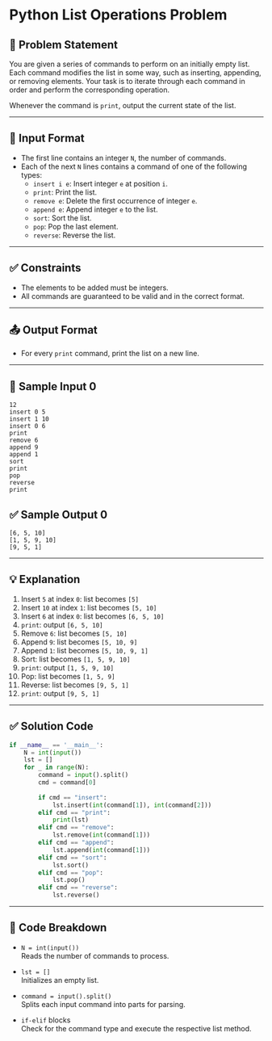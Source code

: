 # Python List Operations Problem

## 🧮 Problem Statement

You are given a series of commands to perform on an initially empty list. Each command modifies the list in some way, such as inserting, appending, or removing elements. Your task is to iterate through each command in order and perform the corresponding operation.

Whenever the command is `print`, output the current state of the list.

---

## 🔢 Input Format

- The first line contains an integer `N`, the number of commands.
- Each of the next `N` lines contains a command of one of the following types:
  - `insert i e`: Insert integer `e` at position `i`.
  - `print`: Print the list.
  - `remove e`: Delete the first occurrence of integer `e`.
  - `append e`: Append integer `e` to the list.
  - `sort`: Sort the list.
  - `pop`: Pop the last element.
  - `reverse`: Reverse the list.

---

## ✅ Constraints

- The elements to be added must be integers.
- All commands are guaranteed to be valid and in the correct format.

---

## 📤 Output Format

- For every `print` command, print the list on a new line.

---

## 🧪 Sample Input 0

```
12
insert 0 5
insert 1 10
insert 0 6
print
remove 6
append 9
append 1
sort
print
pop
reverse
print
```

## ✅ Sample Output 0

```
[6, 5, 10]
[1, 5, 9, 10]
[9, 5, 1]
```

---

## 💡 Explanation

1. Insert `5` at index `0`: list becomes `[5]`
2. Insert `10` at index `1`: list becomes `[5, 10]`
3. Insert `6` at index `0`: list becomes `[6, 5, 10]`
4. `print`: output `[6, 5, 10]`
5. Remove `6`: list becomes `[5, 10]`
6. Append `9`: list becomes `[5, 10, 9]`
7. Append `1`: list becomes `[5, 10, 9, 1]`
8. Sort: list becomes `[1, 5, 9, 10]`
9. `print`: output `[1, 5, 9, 10]`
10. Pop: list becomes `[1, 5, 9]`
11. Reverse: list becomes `[9, 5, 1]`
12. `print`: output `[9, 5, 1]`

---

## ✅ Solution Code

```python
if __name__ == '__main__':
    N = int(input())
    lst = []
    for _ in range(N):
        command = input().split()
        cmd = command[0]
        
        if cmd == "insert":
            lst.insert(int(command[1]), int(command[2]))
        elif cmd == "print":
            print(lst)
        elif cmd == "remove":
            lst.remove(int(command[1]))
        elif cmd == "append":
            lst.append(int(command[1]))
        elif cmd == "sort":
            lst.sort()
        elif cmd == "pop":
            lst.pop()
        elif cmd == "reverse":
            lst.reverse()
```

---

## 🧠 Code Breakdown

- `N = int(input())`  
  Reads the number of commands to process.

- `lst = []`  
  Initializes an empty list.

- `command = input().split()`  
  Splits each input command into parts for parsing.

- `if-elif` blocks  
  Check for the command type and execute the respective list method.
